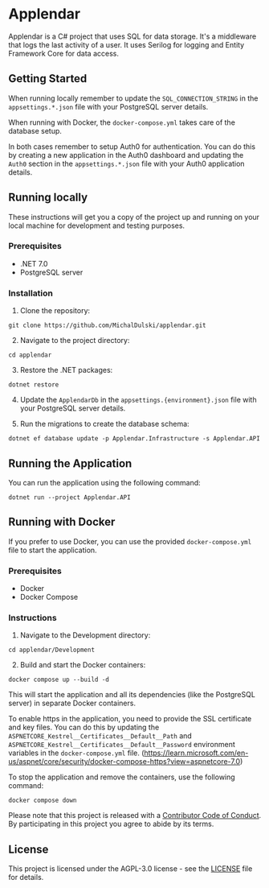 # Applendar

Applendar is a C# project that uses SQL for data storage. It's a middleware that logs the last activity of a user. It uses Serilog for logging and Entity Framework Core for data access.

## Getting Started

When running locally remember to update the `SQL_CONNECTION_STRING` in the `appsettings.*.json` file with your PostgreSQL server details.

When running with Docker, the `docker-compose.yml` takes care of the database setup.

In both cases remember to setup Auth0 for authentication. You can do this by creating a new application in the Auth0 dashboard and updating the `Auth0` section in the `appsettings.*.json` file with your Auth0 application details.

## Running locally
These instructions will get you a copy of the project up and running on your local machine for development and testing purposes.

### Prerequisites

- .NET 7.0
- PostgreSQL server

### Installation

1. Clone the repository:
```shell
git clone https://github.com/MichalDulski/applendar.git
```

2. Navigate to the project directory:
```shell
cd applendar
```

3. Restore the .NET packages:
```shell
dotnet restore
```

4. Update the `ApplendarDb` in the `appsettings.{environment}.json` file with your PostgreSQL server details.

5. Run the migrations to create the database schema:
```shell
dotnet ef database update -p Applendar.Infrastructure -s Applendar.API
```

## Running the Application

You can run the application using the following command:

```shell
dotnet run --project Applendar.API
```

## Running with Docker

If you prefer to use Docker, you can use the provided `docker-compose.yml` file to start the application.

### Prerequisites

- Docker
- Docker Compose

### Instructions

1. Navigate to the Development directory:
```shell
cd applendar/Development
```

2. Build and start the Docker containers:
```shell
docker compose up --build -d
```

This will start the application and all its dependencies (like the PostgreSQL server) in separate Docker containers.

To enable https in the application, you need to provide the SSL certificate and key files. 
You can do this by updating the `ASPNETCORE_Kestrel__Certificates__Default__Path` and `ASPNETCORE_Kestrel__Certificates__Default__Password` environment variables in the `docker-compose.yml` file. (https://learn.microsoft.com/en-us/aspnet/core/security/docker-compose-https?view=aspnetcore-7.0)

To stop the application and remove the containers, use the following command:

```shell
docker compose down
```

Please note that this project is released with a [Contributor Code of Conduct](https://www.contributor-covenant.org/version/2/0/code_of_conduct/). By participating in this project you agree to abide by its terms.

## License

This project is licensed under the AGPL-3.0 license - see the [LICENSE](LICENSE) file for details.